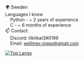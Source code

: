 🌍 Sweden\
Languages I know\
&nbsp;&nbsp;&nbsp;&nbsp;Python - ~ 2 years of experience\
&nbsp;&nbsp;&nbsp;&nbsp;C      - ~ 6 months of experience\
📫 Contact:\
&nbsp;&nbsp;&nbsp;&nbsp;Discord: lilkitkat3#0199\
&nbsp;&nbsp;&nbsp;&nbsp;Email: wellmev.viggo@gmail.com
  
[![Top Langs](https://github-readme-stats.vercel.app/api/top-langs/?username=viggo-wellme&theme=dark)](https://github.com/anuraghazra/github-readme-stats)
